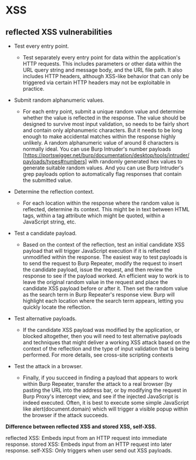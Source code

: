 # XSS
## reflected XSS vulnerabilities
- Test every entry point.
    - Test separately every entry point for data within the application's HTTP requests. This includes parameters or other data within the URL query string and message body, and the URL file path. It also includes HTTP headers, although XSS-like behavior that can only be triggered via certain HTTP headers may not be exploitable in practice.

- Submit random alphanumeric values. 
    - For each entry point, submit a unique random value and determine whether the value is reflected in the response. The value should be designed to survive most input validation, so needs to be fairly short and contain only alphanumeric characters. But it needs to be long enough to make accidental matches within the response highly unlikely. A random alphanumeric value of around 8 characters is normally ideal. You can use Burp Intruder's number payloads [https://portswigger.net/burp/documentation/desktop/tools/intruder/payloads/types#numbers] with randomly generated hex values to generate suitable random values. And you can use Burp Intruder's grep payloads option to automatically flag responses that contain the submitted value.
- Determine the reflection context. 
    - For each location within the response where the random value is reflected, determine its context. This might be in text between HTML tags, within a tag attribute which might be quoted, within a JavaScript string, etc.
- Test a candidate payload. 
    - Based on the context of the reflection, test an initial candidate XSS payload that will trigger JavaScript execution if it is reflected unmodified within the response. The easiest way to test payloads is to send the request to Burp Repeater, modify the request to insert the candidate payload, issue the request, and then review the response to see if the payload worked. An efficient way to work is to leave the original random value in the request and place the candidate XSS payload before or after it. Then set the random value as the search term in Burp Repeater's response view. Burp will highlight each location where the search term appears, letting you quickly locate the reflection.
- Test alternative payloads. 
    - If the candidate XSS payload was modified by the application, or blocked altogether, then you will need to test alternative payloads and techniques that might deliver a working XSS attack based on the context of the reflection and the type of input validation that is being performed. For more details, see cross-site scripting contexts
- Test the attack in a browser. 
    - Finally, if you succeed in finding a payload that appears to work within Burp Repeater, transfer the attack to a real browser (by pasting the URL into the address bar, or by modifying the request in Burp Proxy's intercept view, and see if the injected JavaScript is indeed executed. Often, it is best to execute some simple JavaScript like alert(document.domain) which will trigger a visible popup within the browser if the attack succeeds.

**Difference between reflected XSS and stored XSS, self-XSS.**

reflected XSS: Embeds input from an HTTP request into immediate response.
stored XSS: Embeds input from an HTTP request into later response. 
self-XSS: Only triggers when user send out XSS payloads.
